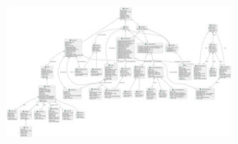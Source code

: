 ![banner](https://raw.githubusercontent.com/KhoiPhug/eCommerceLogisticsSystem/main/Class%20diagram/Lab%201.2%20_%20Class%20diagram.png)
